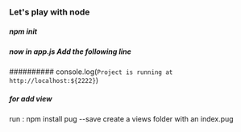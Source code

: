 ### Let's play with node

##### npm init

##### now in app.js Add the following line
########## console.log(`Project is running at http://localhost:${2222}`)

##### for add view 
run : npm install pug --save
create a views folder with an index.pug 
